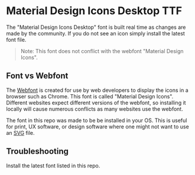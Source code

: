 # Material Design Icons Desktop TTF

The "Material Design Icons Desktop" font is built real time as changes are made by the community. If you do not see an icon simply install the latest font file.

> Note: This font does not conflict with the webfont "Material Design Icons".

## Font vs Webfont

The [Webfont](https://github.com/Templarian/MaterialDesign-Webfont) is created for use by web developers to display the icons in a browser such as Chrome. This font is called "Material Design Icons". Different websites expect different versions of the webfont, so installing it locally will cause numerous conflicts as many websites use the webfont.

The font in this repo was made to be be installed in your OS. This is useful for print, UX software, or design software where one might not want to use an [SVG](https://github.com/Templarian/MaterialDesign) file.

## Troubleshooting

Install the latest font listed in this repo.
